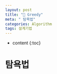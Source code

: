 ```yaml
---
layout: post
title: "👑 Greedy"
meta: " 탐욕법"
categories: Algorithm
tags: 설계기법
---
```




* content
{:toc}
# 탐욕법





